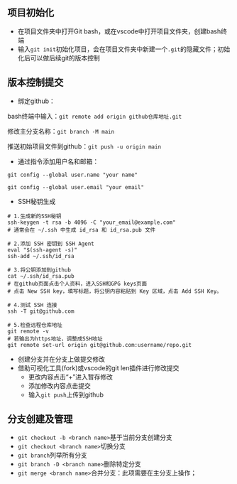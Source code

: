 ## 项目初始化
+ 在项目文件夹中打开Git bash，或在vscode中打开项目文件夹，创建bash终端
+ 输入`git init`初始化项目，会在项目文件夹中新建一个`.git`的隐藏文件；初始化后可以做后续git的版本控制

## 版本控制提交
+ 绑定github：

bash终端中输入：`git remote add origin github仓库地址.git`

修改主分支名称：`git branch -M main`

推送初始项目文件到github：`git push -u origin main`

+ 通过指令添加用户名和邮箱：

`git config --global user.name "your name"`

`git config --global user.email "your email"`

+ SSH秘钥生成

```git
# 1.生成新的SSH秘钥
ssh-keygen -t rsa -b 4096 -C "your_email@example.com"
# 通常会在 ~/.ssh 中生成 id_rsa 和 id_rsa.pub 文件

# 2.添加 SSH 密钥到 SSH Agent
eval "$(ssh-agent -s)"
ssh-add ~/.ssh/id_rsa

# 3.将公钥添加到github
cat ~/.ssh/id_rsa.pub
# 在github页面点击个人资料，进入SSH和GPG keys页面
# 点击 New SSH key，填写标题，将公钥内容粘贴到 Key 区域，点击 Add SSH Key。

# 4.测试 SSH 连接
ssh -T git@github.com

# 5.检查远程仓库地址
git remote -v
# 若输出为https地址，调整成SSH地址
git remote set-url origin git@github.com:username/repo.git
```

+ 创建分支并在分支上做提交修改
+ 借助可视化工具(fork)或vscode的git len插件进行修改提交
    - 更改内容点击“+”进入暂存修改
    - 添加修改内容点击提交
    - 输入`git push`上传到github

## 分支创建及管理
+ `git checkout -b <branch name>`基于当前分支创建分支
+ `git checkout <branch name>`切换分支
+ `git branch`列举所有分支
+ `git branch -D <branch name>`删除特定分支
+ `git merge <branch name>`合并分支：此项需要在主分支上操作；

